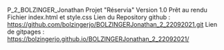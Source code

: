P_2_BOLZINGER_Jonathan
Projet "Réservia"
Version 1.0
Prêt au rendu
Fichier index.html et style.css
Lien du Repository github : https://github.com/bolzingerjo/BOLZINGERJonathan_2_22092021.git
Lien de gitpages : https://bolzingerjo.github.io/BOLZINGERJonathan_2_22092021/
